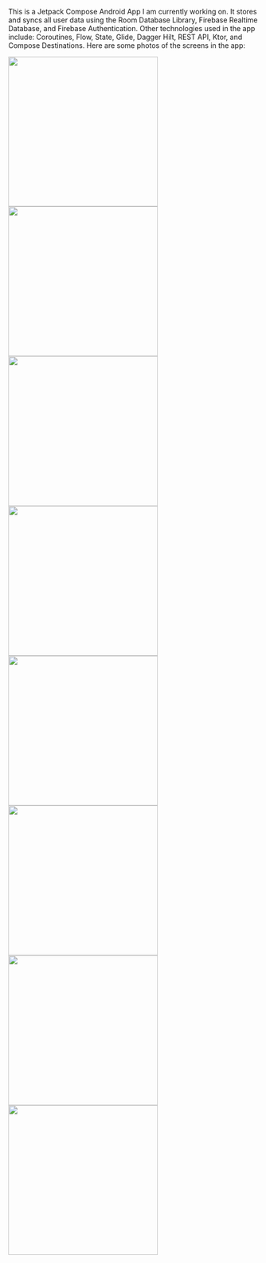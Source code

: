  This is a Jetpack Compose Android App I am currently working on. It stores and syncs all user data using the Room Database Library, Firebase Realtime Database, and Firebase Authentication. Other technologies used in the app include: Coroutines, Flow, State, Glide, Dagger Hilt, REST API, Ktor, and Compose Destinations.
 Here are some photos of the screens in the app:
 
<img src="https://github.com/PaytonGunnell/WorkoutTracker2/blob/main/photos/ExercisesScreen1.png" width="300">
<img src="https://github.com/PaytonGunnell/WorkoutTracker2/blob/main/photos/ExercisesScreen2.png" width="300">
<img src="https://github.com/PaytonGunnell/WorkoutTracker2/blob/main/photos/NewExerciseScreen1.png" width = "300">
<img src="https://github.com/PaytonGunnell/WorkoutTracker2/blob/main/photos/StartWorkoutScreen3.png" width = "300">
<img src="https://github.com/PaytonGunnell/WorkoutTracker2/blob/main/photos/WorkoutHistoryScreen1.png" width = "300">
<img src="https://github.com/PaytonGunnell/WorkoutTracker2/blob/main/photos/WorkoutHistoryScreen2.png" width = "300">
<img src="https://github.com/PaytonGunnell/WorkoutTracker2/blob/main/photos/WorkoutTrackerScreen2.png" width = "300">
<img src="https://github.com/PaytonGunnell/WorkoutTracker2/blob/main/photos/WorkoutTrackerScreen1.png" width = "300">
